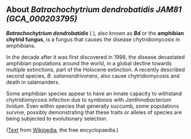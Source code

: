 About *Batrachochytrium dendrobatidis JAM81 (GCA\_000203795)* 
-------------------------------------------------------------



***Batrachochytrium dendrobatidis*** ( ), also known as ***Bd*** or the
**amphibian chytrid fungus**, is a fungus that causes the disease
chytridiomycosis in amphibians.

In the decade after it was first discovered in 1998, the disease
devastated amphibian populations around the world, in a global decline
towards multiple extinctions, part of the Holocene extinction. A
recently described second species, *B. salamandrivorans*, also cause
chytridiomycosis and death in salamanders.

Some amphibian species appear to have an innate capacity to withstand
chytridiomycosis infection due to symbiosis with *Janthinobacterium
lividum*. Even within species that generally succumb, some populations
survive, possibly demonstrating that these traits or alleles of species
are being subjected to evolutionary selection.

([Text](http://en.wikipedia.org/wiki/Batrachochytrium_dendrobatidis)
from [Wikipedia](http://en.wikipedia.org/), the free encyclopaedia.)
